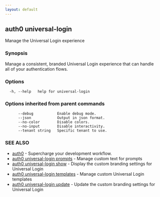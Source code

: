 ```yaml
---
layout: default
---
```

## auth0 universal-login

Manage the Universal Login experience

### Synopsis

Manage a consistent, branded Universal Login experience that can handle all of your authentication flows.

### Options

```
  -h, --help   help for universal-login
```

### Options inherited from parent commands

```
      --debug           Enable debug mode.
      --json            Output in json format.
      --no-color        Disable colors.
      --no-input        Disable interactivity.
      --tenant string   Specific tenant to use.
```

### SEE ALSO

* [auth0](/auth0-cli/)	 - Supercharge your development workflow.
* [auth0 universal-login prompts](auth0_universal-login_prompts.md)	 - Manage custom text for prompts
* [auth0 universal-login show](auth0_universal-login_show.md)	 - Display the custom branding settings for Universal Login
* [auth0 universal-login templates](auth0_universal-login_templates.md)	 - Manage custom Universal Login templates
* [auth0 universal-login update](auth0_universal-login_update.md)	 - Update the custom branding settings for Universal Login

